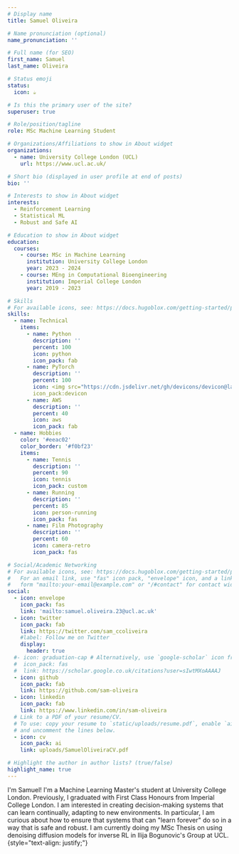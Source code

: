 ```yaml
---
# Display name
title: Samuel Oliveira

# Name pronunciation (optional)
name_pronunciation: ''

# Full name (for SEO)
first_name: Samuel
last_name: Oliveira

# Status emoji
status:
  icon: ☕️

# Is this the primary user of the site?
superuser: true

# Role/position/tagline
role: MSc Machine Learning Student 

# Organizations/Affiliations to show in About widget
organizations:
  - name: University College London (UCL)
    url: https://www.ucl.ac.uk/

# Short bio (displayed in user profile at end of posts)
bio: ''

# Interests to show in About widget
interests:
  - Reinforcement Learning
  - Statistical ML
  - Robust and Safe AI

# Education to show in About widget
education:
  courses:
    - course: MSc in Machine Learning
      institution: University College London
      year: 2023 - 2024
    - course: MEng in Computational Bioengineering
      institution: Imperial College London
      year: 2019 - 2023

# Skills
# For available icons, see: https://docs.hugoblox.com/getting-started/page-builder/#icons
skills:
  - name: Technical
    items:
      - name: Python 
        description: ''
        percent: 100
        icon: python
        icon_pack: fab
      - name: PyTorch
        description: ''
        percent: 100
        icon: <img src="https://cdn.jsdelivr.net/gh/devicons/devicon@latest/icons/pytorch/pytorch-original.svg" />
        icon_pack:devicon
      - name: AWS
        description: ''
        percent: 40
        icon: aws
        icon_pack: fab
  - name: Hobbies
    color: '#eeac02'
    color_border: '#f0bf23'
    items:
      - name: Tennis
        description: ''
        percent: 90
        icon: tennis
        icon_pack: custom
      - name: Running
        description: ''
        percent: 85
        icon: person-running
        icon_pack: fas
      - name: Film Photography
        description: ''
        percent: 60
        icon: camera-retro
        icon_pack: fas

# Social/Academic Networking
# For available icons, see: https://docs.hugoblox.com/getting-started/page-builder/#icons
#   For an email link, use "fas" icon pack, "envelope" icon, and a link in the
#   form "mailto:your-email@example.com" or "/#contact" for contact widget.
social:
  - icon: envelope
    icon_pack: fas
    link: 'mailto:samuel.oliveira.23@ucl.ac.uk'
  - icon: twitter
    icon_pack: fab
    link: https://twitter.com/sam_ccoliveira
    #label: Follow me on Twitter
    display:
      header: true
  #- icon: graduation-cap # Alternatively, use `google-scholar` icon from `ai` icon pack
  #  icon_pack: fas
  #  link: https://scholar.google.co.uk/citations?user=sIwtMXoAAAAJ
  - icon: github
    icon_pack: fab
    link: https://github.com/sam-oliveira
  - icon: linkedin
    icon_pack: fab
    link: https://www.linkedin.com/in/sam-oliveira
  # Link to a PDF of your resume/CV.
  # To use: copy your resume to `static/uploads/resume.pdf`, enable `ai` icons in `params.yaml`,
  # and uncomment the lines below.
  - icon: cv
    icon_pack: ai
    link: uploads/SamuelOliveiraCV.pdf

# Highlight the author in author lists? (true/false)
highlight_name: true
---
```


I'm Samuel! I'm a Machine Learning Master's student at University College London. Previously, I graduated with First Class Honours from Imperial College London. I am interested in creating decision-making systems that can learn continually, adapting to new environments. In particular, I am curious about how to ensure that systems that can "learn forever" do so in a way that is safe and robust. I am currently doing my MSc Thesis on using denoising diffusion models for inverse RL in Ilija Bogunovic's Group at UCL.
{style="text-align: justify;"}
